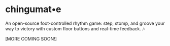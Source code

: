 # chingumat•e
An open-source foot-controlled rhythm game: step, stomp, and groove your way to victory with custom floor buttons and real-time feedback. 🎶

[MORE COMING SOON!]
